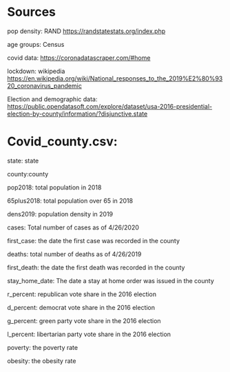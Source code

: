 # Sources

pop density: RAND https://randstatestats.org/index.php

age groups: Census

covid data: https://coronadatascraper.com/#home

lockdown: wikipedia https://en.wikipedia.org/wiki/National_responses_to_the_2019%E2%80%9320_coronavirus_pandemic

Election and demographic data: https://public.opendatasoft.com/explore/dataset/usa-2016-presidential-election-by-county/information/?disjunctive.state

# Covid_county.csv:

state: state

county:county

pop2018: total population in 2018

65plus2018: total population over 65 in 2018

dens2019: population density in 2019

cases: Total number of cases as of 4/26/2020

first_case: the date the first case was recorded in the county

deaths: total number of deaths as of 4/26/2019

first_death: the date the first death was recorded in the county

stay_home_date: The date a stay at home order was issued in the county

r_percent: republican vote share in the 2016 election

d_percent: democrat vote share in the 2016 election

g_percent: green party vote share in the 2016 election

l_percent: libertarian party vote share in the 2016 election

poverty: the poverty rate

obesity: the obesity rate